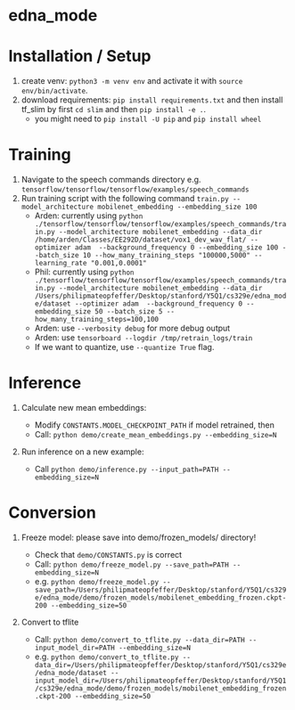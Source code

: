 # edna_mode

# Installation / Setup

1. create venv: `python3 -m venv env` and activate it with `source env/bin/activate`.
2. download requirements: `pip install requirements.txt` and then install tf_slim by first `cd slim` and then `pip install -e .`.
    - you might need to `pip install -U pip` and `pip install wheel`

# Training
1. Navigate to the speech commands directory e.g. `tensorflow/tensorflow/tensorflow/examples/speech_commands`
2. Run training script with the following command `train.py --model_architecture mobilenet_embedding --embedding_size 100`
    - Arden: currently using `python ./tensorflow/tensorflow/tensorflow/examples/speech_commands/train.py --model_architecture mobilenet_embedding --data_dir /home/arden/Classes/EE292D/dataset/vox1_dev_wav_flat/ --optimizer adam  --background_frequency 0 --embedding_size 100 --batch_size 10 --how_many_training_steps "100000,5000" --learning_rate "0.001,0.0001"` 
    - Phil: currently using `python ./tensorflow/tensorflow/tensorflow/examples/speech_commands/train.py --model_architecture mobilenet_embedding --data_dir /Users/philipmateopfeffer/Desktop/stanford/Y5Q1/cs329e/edna_mode/dataset --optimizer adam  --background_frequency 0 --embedding_size 50 --batch_size 5 --how_many_training_steps=100,100`
    - Arden: use `--verbosity debug` for more debug output
    - Arden: use `tensorboard --logdir /tmp/retrain_logs/train`
    - If we want to quantize, use `--quantize True` flag.

<!-- # Conversion
1. `python tensorflow/tensorflow/tensorflow/examples/speech_commands/freeze.py --model_architecture mobilenet_embedding --data_dir  ~/Classes/EE292D/edna_mode/dataset --window_stride_ms=20 --save_format=saved_model --embedding_size 50 --start_checkpoint "/tmp/speech_commands_train/mobilenet_embedding.ckpt-100 " --output_file=frozen_mobilenet_emb.pb --convert_tflite=True` -->

# Inference
1. Calculate new mean embeddings:
    - Modify `CONSTANTS.MODEL_CHECKPOINT_PATH` if model retrained, then
    - Call: `python demo/create_mean_embeddings.py --embedding_size=N`

2. Run inference on a new example:
    - Call `python demo/inference.py --input_path=PATH --embedding_size=N`

# Conversion
1. Freeze model: please save into demo/frozen_models/ directory!
    - Check that `demo/CONSTANTS.py` is correct
    - Call: `python demo/freeze_model.py --save_path=PATH --embedding_size=N`
    - e.g. `python demo/freeze_model.py --save_path=/Users/philipmateopfeffer/Desktop/stanford/Y5Q1/cs329e/edna_mode/demo/frozen_models/mobilenet_embedding_frozen.ckpt-200 --embedding_size=50`

2. Convert to tflite
    - Call: `python demo/convert_to_tflite.py --data_dir=PATH --input_model_dir=PATH --embedding_size=N`
    - e.g. `python demo/convert_to_tflite.py --data_dir=/Users/philipmateopfeffer/Desktop/stanford/Y5Q1/cs329e/edna_mode/dataset --input_model_dir=/Users/philipmateopfeffer/Desktop/stanford/Y5Q1/cs329e/edna_mode/demo/frozen_models/mobilenet_embedding_frozen.ckpt-200 --embedding_size=50`